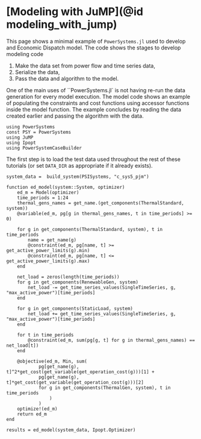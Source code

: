 # [Modeling with JuMP](@id modeling_with_jump)

This page shows a minimal example of `PowerSystems.jl` used to develop and Economic Dispatch model. The code shows the stages to develop modeling code

 1. Make the data set from power flow and time series data,
 2. Serialize the data,
 3. Pass the data and algorithm to the model.

 One of the main uses of ``PowerSystems.jl` is not having re-run the data generation for every model execution. The model code shows an example of populating the constraints and cost functions using accessor functions inside the model function. The example concludes by reading the data created earlier and passing the algorithm with the data.

```@repl using_jump
using PowerSystems
const PSY = PowerSystems
using JuMP
using Ipopt
using PowerSystemCaseBuilder
```

The first step is to load the test data used throughout the rest of these tutorials (or set `DATA_DIR` as appropriate if it already exists).

```@repl using_jump
system_data =  build_system(PSISystems, "c_sys5_pjm")

function ed_model(system::System, optimizer)
    ed_m = Model(optimizer)
    time_periods = 1:24
    thermal_gens_names = get_name.(get_components(ThermalStandard, system))
    @variable(ed_m, pg[g in thermal_gens_names, t in time_periods] >= 0)

    for g in get_components(ThermalStandard, system), t in time_periods
        name = get_name(g)
        @constraint(ed_m, pg[name, t] >= get_active_power_limits(g).min)
        @constraint(ed_m, pg[name, t] <= get_active_power_limits(g).max)
    end

    net_load = zeros(length(time_periods))
    for g in get_components(RenewableGen, system)
        net_load -= get_time_series_values(SingleTimeSeries, g, "max_active_power")[time_periods]
    end

    for g in get_components(StaticLoad, system)
        net_load += get_time_series_values(SingleTimeSeries, g, "max_active_power")[time_periods]
    end

    for t in time_periods
        @constraint(ed_m, sum(pg[g, t] for g in thermal_gens_names) == net_load[t])
    end

    @objective(ed_m, Min, sum(
            pg[get_name(g), t]^2*get_cost(get_variable(get_operation_cost(g)))[1] +
            pg[get_name(g), t]*get_cost(get_variable(get_operation_cost(g)))[2]
            for g in get_components(ThermalGen, system), t in time_periods
                )
            )
    optimize!(ed_m)
    return ed_m
end

results = ed_model(system_data, Ipopt.Optimizer)
```